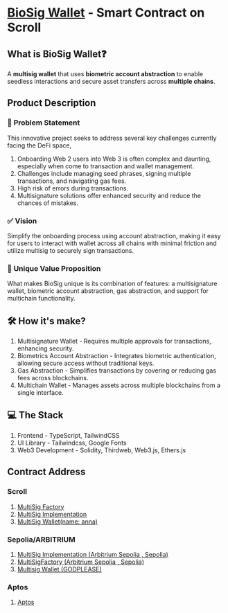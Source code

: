 # [BioSig Wallet](https://www.biosig.lol/) - Smart Contract on Scroll

## What is BioSig Wallet❓
A **multisig wallet** that uses **biometric account abstraction** to enable seedless interactions and secure asset transfers across **multiple chains**.

## Product Description
### 📌 **Problem Statement**
This innovative project seeks to address several key challenges currently facing the DeFi space,
1. Onboarding Web 2 users into Web 3 is often complex and daunting, especially when come to transaction and wallet management.
2. Challenges include managing seed phrases, signing multiple transactions, and navigating gas fees.
3. High risk of errors during transactions.
4. Multisignature solutions offer enhanced security and reduce the chances of mistakes.

### ✅ **Vision**
Simplify the onboarding process using account abstraction, making it easy for users to interact with wallet across all chains with minimal friction and utilize multisig to securely sign transactions.

### 🌟 **Unique Value Proposition**
What makes BioSig unique is its combination of features: a multisignature wallet, biometric account abstraction, gas abstraction, and support for multichain functionality.

## 🛠️ How it's make?
1. Multisignature Wallet - Requires multiple approvals for transactions, enhancing security.
2. Biometrics Account Abstraction - Integrates biometric authentication, allowing secure access without traditional keys.
3. Gas Abstraction - Simplifies transactions by covering or reducing gas fees across blockchains.
4. Multichain Wallet - Manages assets across multiple blockchains from a single interface.

## 💻 The Stack
1. Frontend - TypeScript, TailwindCSS
2. UI Library - Tailwindcss, Google Fonts
3. Web3 Development - Solidity, Thirdweb, Web3.js, Ethers.js

## Contract Address
### **Scroll**
1. [MultiSig Factory](0x96f45a38490D74FE6c34aEeE06c1098d5dA287d6)
2. [MultiSig Implementation](0xc760D8A49f1EC1e5916e795AbAC6044E0C19fdaf)
3. [MultiSig Wallet(name: anna)](0x76128f14e8a7b5f3F179161081f0D04fCAAdee21)

### **Sepolia/ARBITRIUM**
1. [MultiSig Implementation (Arbitrium Sepolia , Sepolia)](0xE284eAB3a3AC74fD2BF343Dbe497577e3255F0E9)
2. [MultiSigFactory (Arbitrium Sepolia , Sepolia)](0x9176c50aEAc4fC1CB909d9d68FF629232F91359D)
3. [Multisig Wallet (GODPLEASE)](0x76128f14e8a7b5f3F179161081f0D04fCAAdee21)

### **Aptos**
1. [Aptos](0x3430dd633cd80844fca6187f6a26c7ebce08219a0ddaf6b495a6327543a6c673)
